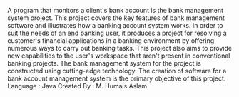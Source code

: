 A program that monitors a client's bank account is the bank management system project. This project covers the key features of bank management software and illustrates how a banking account system works. In order to suit the needs of an end banking user, it produces a project for resolving a customer's financial applications in a banking environment by offering numerous ways to carry out banking tasks. This project also aims to provide new capabilities to the user's workspace that aren't present in conventional banking projects. The bank management system for the project is constructed using cutting-edge technology. The creation of software for a bank account management system is the primary objective of this project.
Language : Java 
Created By : M. Humais Aslam
